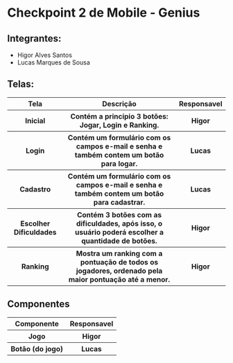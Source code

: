 <h1> Checkpoint 2 de Mobile - Genius </h1>

<h2>Integrantes:</h2>
    <ul>
	<li>Higor Alves Santos</li>
	<li>Lucas Marques de Sousa</li>
    </ul>

<h2>Telas:</h2>

<table>
    <tr>
        <th>Tela</th>
        <th>Descrição</th>
        <th>Responsavel</th>
    </tr>
    <tr>
        <th>Inicial</th>
        <th>Contém a principio 3 botões: Jogar, Login e Ranking.</th>
        <th>Higor</th>
    </tr>
    <tr>
        <th>Login</th>
        <th>Contém um formulário com os campos e-mail e senha e também contem um botão para logar.</th>
        <th>Lucas</th>
    </tr>
    <tr>
        <th>Cadastro</th>
        <th>Contém um formulário com os campos e-mail e senha e também contem um botão para cadastrar.</th>
        <th>Lucas</th>
    </tr>
    <tr>
        <th>Escolher Dificuldades</th>
        <th>Contém 3 botões com as dificuldades, após isso, o usuário poderá escolher a quantidade de botões.</th>
        <th>Higor</th>
    </tr>
    <tr>
        <th>Ranking</th>
        <th>Mostra um ranking com a pontuação de todos os jogadores, ordenado pela maior pontuação até a menor.</th>
        <th>Higor</th>
    </tr>
</table>

<h2>Componentes</h2>
<table>
    <tr>
        <th>Componente</th>
        <th>Responsavel</th>
    </tr>
    <tr>
        <th>Jogo</th>
        <th>Higor</th>
    </tr>
    <tr>
        <th>Botão (do jogo)</th>
        <th>Lucas</th>
    </tr>
</table>


